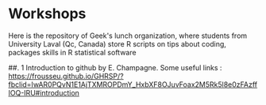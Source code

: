 # Workshops
Here is the repository of Geek's lunch organization, where students from University Laval (Qc, Canada) store R scripts on tips about coding, packages skills in R statistical software 


##. 1  Introduction to github by E. Champagne. 
Some useful links :
  https://frousseu.github.io/GHRSP/?fbclid=IwAR0PQvN1E1AjTXMROPDmY_HxbXF8OJuvFoax2M5Rk5l8e0zFAzffIOQ-IRU#introduction
